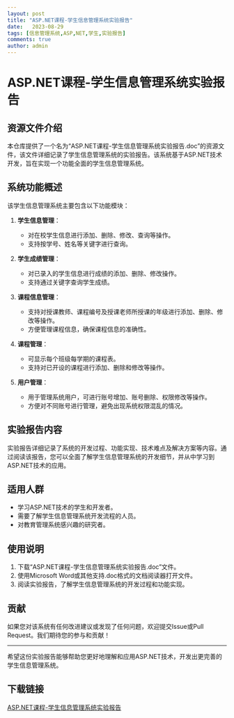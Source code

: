 ```yaml
---
layout: post
title: "ASP.NET课程-学生信息管理系统实验报告"
date:   2023-08-29
tags: [信息管理系统,ASP,NET,学生,实验报告]
comments: true
author: admin
---
```

# ASP.NET课程-学生信息管理系统实验报告

## 资源文件介绍

本仓库提供了一个名为“ASP.NET课程-学生信息管理系统实验报告.doc”的资源文件，该文件详细记录了学生信息管理系统的实验报告。该系统基于ASP.NET技术开发，旨在实现一个功能全面的学生信息管理系统。

## 系统功能概述

该学生信息管理系统主要包含以下功能模块：

1. **学生信息管理**：
   - 对在校学生信息进行添加、删除、修改、查询等操作。
   - 支持按学号、姓名等关键字进行查询。

2. **学生成绩管理**：
   - 对已录入的学生信息进行成绩的添加、删除、修改操作。
   - 支持通过关键字查询学生成绩。

3. **课程信息管理**：
   - 支持对授课教师、课程编号及授课老师所授课的年级进行添加、删除、修改等操作。
   - 方便管理课程信息，确保课程信息的准确性。

4. **课程管理**：
   - 可显示每个班级每学期的课程表。
   - 支持对已开设的课程进行添加、删除和修改等操作。

5. **用户管理**：
   - 用于管理系统用户，可进行账号增加、账号删除、权限修改等操作。
   - 方便对不同账号进行管理，避免出现系统权限混乱的情况。

## 实验报告内容

实验报告详细记录了系统的开发过程、功能实现、技术难点及解决方案等内容。通过阅读该报告，您可以全面了解学生信息管理系统的开发细节，并从中学习到ASP.NET技术的应用。

## 适用人群

- 学习ASP.NET技术的学生和开发者。
- 需要了解学生信息管理系统开发流程的人员。
- 对教育管理系统感兴趣的研究者。

## 使用说明

1. 下载“ASP.NET课程-学生信息管理系统实验报告.doc”文件。
2. 使用Microsoft Word或其他支持.doc格式的文档阅读器打开文件。
3. 阅读实验报告，了解学生信息管理系统的开发过程和功能实现。

## 贡献

如果您对该系统有任何改进建议或发现了任何问题，欢迎提交Issue或Pull Request。我们期待您的参与和贡献！

---

希望这份实验报告能够帮助您更好地理解和应用ASP.NET技术，开发出更完善的学生信息管理系统。

## 下载链接

[ASP.NET课程-学生信息管理系统实验报告](https://pan.quark.cn/s/1148fca1fa53)